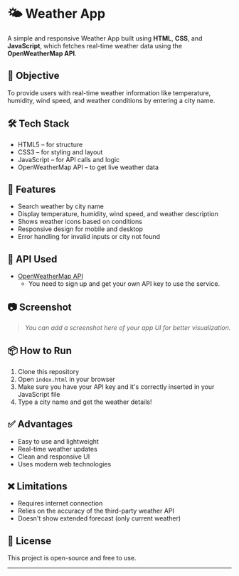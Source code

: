 # 🌤️ Weather App

A simple and responsive Weather App built using **HTML**, **CSS**, and **JavaScript**, which fetches real-time weather data using the **OpenWeatherMap API**.

## 📌 Objective

To provide users with real-time weather information like temperature, humidity, wind speed, and weather conditions by entering a city name.

## 🛠️ Tech Stack

- HTML5 – for structure  
- CSS3 – for styling and layout  
- JavaScript – for API calls and logic  
- OpenWeatherMap API – to get live weather data  

## 🚀 Features

- Search weather by city name  
- Display temperature, humidity, wind speed, and weather description  
- Shows weather icons based on conditions  
- Responsive design for mobile and desktop  
- Error handling for invalid inputs or city not found  

## 🔑 API Used

- [OpenWeatherMap API](https://openweathermap.org/api)  
  - You need to sign up and get your own API key to use the service.

## 📷 Screenshot

> _You can add a screenshot here of your app UI for better visualization._

## 📦 How to Run

1. Clone this repository  
2. Open `index.html` in your browser  
3. Make sure you have your API key and it's correctly inserted in your JavaScript file  
4. Type a city name and get the weather details!

## ✅ Advantages

- Easy to use and lightweight  
- Real-time weather updates  
- Clean and responsive UI  
- Uses modern web technologies

## ❌ Limitations

- Requires internet connection  
- Relies on the accuracy of the third-party weather API  
- Doesn't show extended forecast (only current weather)

## 📄 License

This project is open-source and free to use.

---

